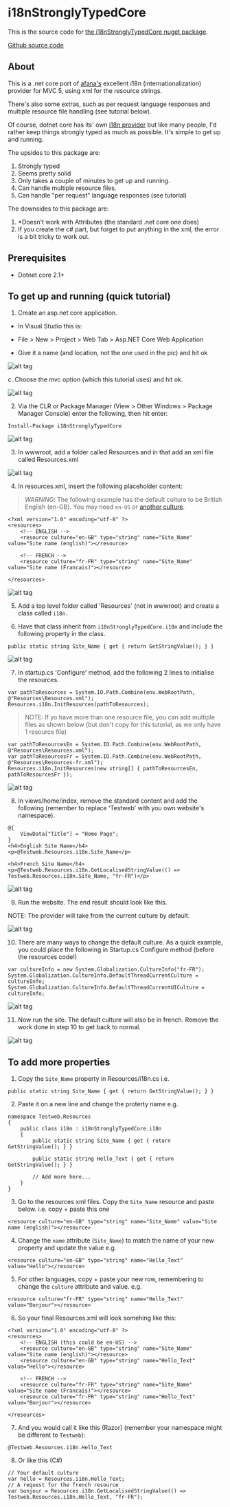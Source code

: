# i18nStronglyTypedCore

This is the source code for [the i18nStronglyTypedCore nuget package](https://www.nuget.org/packages/i18nStronglyTypedCore).

[Github source code](https://github.com/HockeyJustin/i18nStronglyTypedCore)

## About

This is a .net core port of [afana's](http://afana.me/archive/2013/11/01/aspnet-mvc-internationalization-store-strings-in-database-or-xml.aspx/) excellent i18n (internationalization) provider for MVC 5, using xml for the resource strings. 

There's also some extras, such as per request language responses and multiple resource file handling (see tutorial below).
 
Of course, dotnet core has its' own [i18n provider](https://docs.microsoft.com/en-us/aspnet/core/fundamentals/localization?view=aspnetcore-2.1) 
but like many people, I'd rather keep things strongly typed as much as possible. It's simple to get up and running.

The upsides to this package are:
1. Strongly typed
2. Seems pretty solid
3. Only takes a couple of minutes to get up and running.
4. Can handle multiple resource files.
5. Can handle "per request" language responses (see tutorial)

The downsides to this package are:
1. *Doesn't work with Attributes (the standard .net core one does)
2. If you create the c# part, but forget to put anything in the xml, the error is a bit tricky to work out.

## Prerequisites

- Dotnet core 2.1+

## To get up and running (quick tutorial)

1. Create an asp.net core application. 
- In Visual Studio this is:
- File > New > Project > Web Tab > Asp.NET Core Web Application

- Give it a name (and location, not the one used in the pic) and hit ok

![alt tag](https://github.com//HockeyJustin/i18nStronglyTypedCore/blob/master/i18nStronglyTypedMVC/i18nStronglyTypedMVC/wwwroot/images/1.png?raw=true)

c. Choose the mvc option (which this tutorial uses) and hit ok.

![alt tag](https://github.com//HockeyJustin/i18nStronglyTypedCore/blob/master/i18nStronglyTypedMVC/i18nStronglyTypedMVC/wwwroot/images/2.png?raw=true)


2. Via the CLR or Package Manager (View > Other Windows > Package Manager Console) enter the following, then hit enter:

`Install-Package i18nStronglyTypedCore`

![alt tag](https://github.com//HockeyJustin/i18nStronglyTypedCore/blob/master/i18nStronglyTypedMVC/i18nStronglyTypedMVC/wwwroot/images/3.png?raw=true)

3. In wwwroot, add a folder called Resources and in that add an xml file called Resources.xml

![alt tag](https://github.com//HockeyJustin/i18nStronglyTypedCore/blob/master/i18nStronglyTypedMVC/i18nStronglyTypedMVC/wwwroot/images/4.png?raw=true)

4. In resources.xml, insert the following placeholder content:

> *WARNING*: The following example has the default culture to be British English (en-GB). You may need `en-US` or [another culture](https://msdn.microsoft.com/en-us/library/hh441729.aspx).

```
<?xml version="1.0" encoding="utf-8" ?>
<resources>
    <!-- ENGLISH -->
    <resource culture="en-GB" type="string" name="Site_Name" value="Site name (english)"></resource>
    
    <!-- FRENCH -->
    <resource culture="fr-FR" type="string" name="Site_Name" value="Site name (Francais)"></resource>

</resources>
```

![alt tag](https://github.com//HockeyJustin/i18nStronglyTypedCore/blob/master/i18nStronglyTypedMVC/i18nStronglyTypedMVC/wwwroot/images/4a.png?raw=true)

5. Add a top level folder called 'Resources' (not in wwwroot) and create a class called `i18n`.

6. Have that class inherit from `i18nStronglyTypedCore.i18n` and include the following property in the class.

`public static string Site_Name { get { return GetStringValue(); } }`


![alt tag](https://github.com//HockeyJustin/i18nStronglyTypedCore/blob/master/i18nStronglyTypedMVC/i18nStronglyTypedMVC/wwwroot/images/5.png?raw=true)

7. In startup.cs 'Configure' method, add the following 2 lines to initialise the resources.

```
var pathToResources = System.IO.Path.Combine(env.WebRootPath, @"Resources\Resources.xml");
Resources.i18n.InitResources(pathToResources);
```

> NOTE: If yo have more than one resource file, you can add multiple files as shown below (but don't copy for this tutorial, as we only have 1 resource file)  

```
var pathToResourcesEn = System.IO.Path.Combine(env.WebRootPath, @"Resources\Resources.xml");
var pathToResourcesFr = System.IO.Path.Combine(env.WebRootPath, @"Resources\Resources-fr.xml");
Resources.i18n.InitResources(new string[] { pathToResourcesEn, pathToResourcesFr });
```


![alt tag](https://github.com//HockeyJustin/i18nStronglyTypedCore/blob/master/i18nStronglyTypedMVC/i18nStronglyTypedMVC/wwwroot/images/6.png?raw=true)

8. In views/home/index, remove the standard content and add the following (remember to replace 'Testweb' with you own website's namespace).

```
@{
    ViewData["Title"] = "Home Page";
}
<h4>English Site Name</h4>
<p>@Testweb.Resources.i18n.Site_Name</p>

<h4>French Site Name</h4>
<p>@Testweb.Resources.i18n.GetLocalisedStringValue(() => Testweb.Resources.i18n.Site_Name, "fr-FR")</p>
```

![alt tag](https://github.com//HockeyJustin/i18nStronglyTypedCore/blob/master/i18nStronglyTypedMVC/i18nStronglyTypedMVC/wwwroot/images/7.png?raw=true)

9. Run the website. The end result should look like this.

NOTE: The provider will take from the current culture by default.

![alt tag](https://github.com//HockeyJustin/i18nStronglyTypedCore/blob/master/i18nStronglyTypedMVC/i18nStronglyTypedMVC/wwwroot/images/8.png?raw=true)

10. There are many ways to change the default culture. As a quick example, you could place the following in Startup.cs Configure method (before the resources code!)

```
var cultureInfo = new System.Globalization.CultureInfo("fr-FR");
System.Globalization.CultureInfo.DefaultThreadCurrentCulture = cultureInfo;
System.Globalization.CultureInfo.DefaultThreadCurrentUICulture = cultureInfo;
```


![alt tag](https://github.com//HockeyJustin/i18nStronglyTypedCore/blob/master/i18nStronglyTypedMVC/i18nStronglyTypedMVC/wwwroot/images/9.png?raw=true)


11. Now run the site. The default culture will also be in french. Remove the work done in step 10 to get back to normal.

![alt tag](https://github.com//HockeyJustin/i18nStronglyTypedCore/blob/master/i18nStronglyTypedMVC/i18nStronglyTypedMVC/wwwroot/images/10.png?raw=true)


## To add more properties

1. Copy the `Site_Name` property in Resources/i18n.cs i.e. 

`public static string Site_Name { get { return GetStringValue(); } }` 

2. Paste it on a new line and change the proterty name e.g. 

```
namespace Testweb.Resources
{
    public class i18n : i18nStronglyTypedCore.i18n
    {
        public static string Site_Name { get { return GetStringValue(); } }

        public static string Hello_Text { get { return GetStringValue(); } }

        // Add more here...
    }
}
```

3. Go to the resources xml files. Copy the `Site_Name` resource and paste below. i.e. copy + paste this one 

`<resource culture="en-GB" type="string" name="Site_Name" value="Site name (english)"></resource>`

4. Change the `name` attribute (`Site_Name`) to match the name of your new property and update the value e.g.

`<resource culture="en-GB" type="string" name="Hello_Text" value="Hello"></resource>`

5. For other languages, copy + paste your new row, remembering to change the `culture` attribute and value. e.g. 

`<resource culture="fr-FR" type="string" name="Hello_Text" value="Bonjour"></resource>`

6. So your final Resources.xml will look somehing like this:

```
<?xml version="1.0" encoding="utf-8" ?>
<resources>
    <!-- ENGLISH (this could be en-US) -->
    <resource culture="en-GB" type="string" name="Site_Name" value="Site name (english)"></resource>
    <resource culture="en-GB" type="string" name="Hello_Text" value="Hello"></resource>

    <!-- FRENCH -->
    <resource culture="fr-FR" type="string" name="Site_Name" value="Site name (Francais)"></resource>
    <resource culture="fr-FR" type="string" name="Hello_Text" value="Bonjour"></resource>

</resources>

```

7. And you would call it like this (Razor) (remember your namespace might be different to `Testweb`):

`@Testweb.Resources.i18n.Hello_Text`

8. Or like this (C#)

```
// Your default culture
var hello = Resources.i18n.Hello_Text;
// A request for the french resource
var bonjour = Resources.i18n.GetLocalisedStringValue(() => Testweb.Resources.i18n.Hello_Text, "fr-FR");
```





